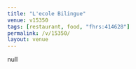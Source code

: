 ```yaml
---
title: "L'ecole Bilingue"
venue: v15350
tags: [restaurant, food, "fhrs:414628"]
permalink: /v/15350/
layout: venue
---
```

null